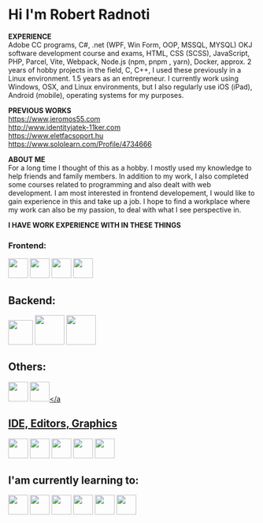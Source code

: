 # Hi I'm Robert Radnoti

**EXPERIENCE**<br>
Adobe CC programs, C#, .net (WPF, Win Form, OOP, MSSQL, MYSQL) OKJ software development course and exams, HTML, CSS (SCSS), JavaScript, PHP, Parcel, Vite, Webpack, Node.js (npm, pnpm , yarn), Docker, approx. 2 years of hobby projects in the field, C, C++, I used these previously in a Linux environment. 1.5 years as an entrepreneur. I currently work using Windows, OSX, and Linux environments, but I also regularly use iOS (iPad), Android (mobile), operating systems for my purposes.

**PREVIOUS WORKS**<br>
https://www.jeromos55.com <br>
http://www.identityjatek-11ker.com <br>
https://www.eletfacsoport.hu <br>
https://www.sololearn.com/Profile/4734666 <br>

**ABOUT ME**<br>
For a long time I thought of this as a hobby. I mostly used my knowledge to help friends and family members. In addition to my work, I also completed some courses related to 
programming and also dealt with web development. I am most interested in frontend developement, I would like to gain experience in this and take up a job. I hope to find a workplace where my work can also be my passion, to deal with what I see perspective in.

**I HAVE WORK EXPERIENCE WITH IN THESE THINGS**

 ### Frontend:
 <a href="https://html.spec.whatwg.org/multipage/" target="_blank"><img src="https://cdn.jsdelivr.net/gh/devicons/devicon/icons/html5/html5-plain-wordmark.svg" height="40" width="40"/></a>
<a href="https://developer.mozilla.org/en-US/docs/Web/CSS" target="_blank"><img src="https://cdn.jsdelivr.net/gh/devicons/devicon/icons/css3/css3-plain-wordmark.svg" height="40" width="40"/></a>
<a href="https://getbootstrap.com/" target="_blank"><img src="https://cdn.jsdelivr.net/gh/devicons/devicon/icons/bootstrap/bootstrap-plain-wordmark.svg" height="40" width="40"/></a>
<a href="https://developer.mozilla.org/en-US/docs/Web/JavaScript/Guide" target="_blank"> <img src="https://cdn.jsdelivr.net/gh/devicons/devicon/icons/javascript/javascript-original.svg" height="40" width="40"/></a> 

## Backend: 
<a href="https://www.php.net/" target="_blank"><img src="https://cdn.jsdelivr.net/gh/devicons/devicon/icons/php/php-plain.svg" height="50" width="50"/></a>
<a href="https://www.mysql.com/" target="_blank"><img src="https://cdn.jsdelivr.net/gh/devicons/devicon/icons/mysql/mysql-plain-wordmark.svg"  height="60" width="60"/></a>
<a href="https://nodejs.org/en/" target="_blank"><img src="https://cdn.jsdelivr.net/gh/devicons/devicon/icons/nodejs/nodejs-plain-wordmark.svg" height="60" width="60"/></a>

## Others:  
<a href="https://www.gnu.org/software/bash/" target="_blank"><img src="https://cdn.jsdelivr.net/gh/devicons/devicon/icons/bash/bash-original.svg" height="40" width="40"/></a>
<a href="https://github.com/" target="_blank"><img src="https://cdn.jsdelivr.net/gh/devicons/devicon/icons/git/git-plain.svg" height="40" width="40"/></a

## IDE, Editors, Graphics
<a href="https://code.visualstudio.com/" target="_blank"><img src="https://cdn.jsdelivr.net/gh/devicons/devicon/icons/vscode/vscode-original.svg" height="40" width="40"/></a>
<a href="https://visualstudio.microsoft.com/vs/" target="_blank"><img src="https://cdn.jsdelivr.net/gh/devicons/devicon/icons/visualstudio/visualstudio-plain.svg" height="40" width="40"/></a>
<a href="https://github.blog/2022-06-08-sunsetting-atom/" target="_blank"><img src="https://cdn.jsdelivr.net/gh/devicons/devicon/icons/atom/atom-original.svg" height="40" width="40"/></a>
<a href="https://www.adobe.com/hu/products/illustrator.html" target="_blank"><img src="https://cdn.jsdelivr.net/gh/devicons/devicon/icons/illustrator/illustrator-plain.svg" height="40" width="40"/></a>
<a href="https://www.adobe.com/hu/products/photoshop.html" target="_blank"><img src="https://cdn.jsdelivr.net/gh/devicons/devicon/icons/photoshop/photoshop-plain.svg"  height="40" width="40"/></a>


## I'am currently learning to:
<a href="https://reactjs.org/" target="_blank"><img src="https://cdn.jsdelivr.net/gh/devicons/devicon/icons/react/react-original.svg" height="40" width="40"/></a>
<a href="https://nodejs.org/en/" target="_blank"><img src="https://cdn.jsdelivr.net/gh/devicons/devicon/icons/nodejs/nodejs-original.svg" height="40" width="40"/></a>
<a href="https://jquery.com/" target="_blank"><img src="https://cdn.jsdelivr.net/gh/devicons/devicon/icons/jquery/jquery-plain-wordmark.svg" height="40" width="40"/></a>
<a href="https://www.typescriptlang.org/" target="_blank"><img src="https://cdn.jsdelivr.net/gh/devicons/devicon/icons/typescript/typescript-plain.svg" height="40" width="40"/></a>
<a href="https://sass-lang.com/" target="_blank"><img src="https://cdn.jsdelivr.net/gh/devicons/devicon/icons/sass/sass-original.svg" height="40" width="40"/></a>
<a href="https://developer.mozilla.org/en-US/docs/Web/JavaScript/Guide" target="_blank"><img src="https://cdn.jsdelivr.net/gh/devicons/devicon/icons/javascript/javascript-plain.svg" height="40" width="40"/></a>


          
<!--- https://devicon.dev/ 
<a href="xxxxxxx" target="_blank"> </a>
height="40" width="40"
--->
